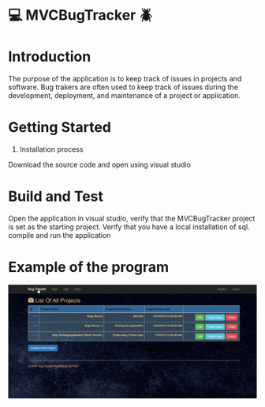  :computer: MVCBugTracker :beetle:
===================================

# Introduction 

The purpose of the application is to keep track of issues in projects and software. 
Bug trakers are often used to keep track of issues during the development, deployment, 
and maintenance of a project or application. 

# Getting Started

1. Installation process

Download the source code and open using visual studio

# Build and Test

Open the application in visual studio, verify that the MVCBugTracker project is set 
as the starting project. 
Verify that you have a local installation of sql. 
compile and run the application

# Example of the program

![Screen Shot Of the application](https://github.com/varlackc/varlackc.github.io/blob/master/images/BugTracker.gif)


